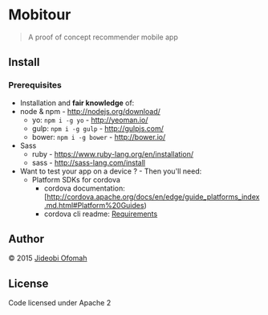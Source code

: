 # Mobitour


> A proof of concept recommender mobile app


## Install

### Prerequisites
- Installation and **fair knowledge** of:
- node & npm - http://nodejs.org/download/
  - yo: `npm i -g yo` - http://yeoman.io/
  - gulp: `npm i -g gulp` - http://gulpjs.com/
  - bower: `npm i -g bower` - http://bower.io/
- Sass
  - ruby - https://www.ruby-lang.org/en/installation/
  - sass - http://sass-lang.com/install
- Want to test your app on a device ? - Then you'll need:
  - Platform SDKs for cordova
    - cordova documentation: [http://cordova.apache.org/docs/en/edge/guide_platforms_index.md.html#Platform%20Guides)
    - cordova cli readme: [Requirements](https://github.com/apache/cordova-cli/)


## Author
 © 2015 [Jideobi Ofomah](http://www.twitter.com/jofomah)

## License
Code licensed under Apache 2
